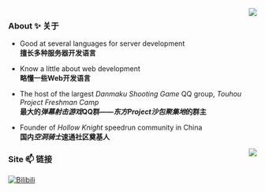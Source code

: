 <img align="right" src="https://github-readme-stats-git-masterrstaa-rickstaa.vercel.app/api?username=CuteReimu&show_icons=true&theme=dracula&custom_title=奇葩の灵梦&count_private=true">

### About ✨ 关于

- Good at several languages for server development <br/>**擅长多种服务器开发语言**

- Know a little about web development<br/>**略懂一些Web开发语言**

- The host of the largest *Danmaku Shooting Game* QQ group, *Touhou Project Freshman Camp*<br/>**最大的*弹幕射击游戏*QQ群——*东方Project沙包聚集地*的群主**

- Founder of *Hollow Knight* speedrun community in China<br/>**国内*空洞骑士*速通社区奠基人**

<img align="right" src="https://github-readme-stats-git-masterrstaa-rickstaa.vercel.app/api/top-langs/?username=CuteReimu&layout=compact&hide_border=true&langs_count=10&hide=Batchfile,Shell,TypeScript">

### Site 📫 链接

[![Bilibili](https://img.shields.io/badge/dynamic/json?labelColor=FE7398&logo=bilibili&logoColor=white&label=Bilibili-奇葩の灵梦&color=00aeec&query=%24.data.totalSubs&url=https%3A%2F%2Fapi.spencerwoo.com%2Fsubstats%2F%3Fsource%3Dbilibili%26queryKey%3D1415334)](https://space.bilibili.com/1415334)
